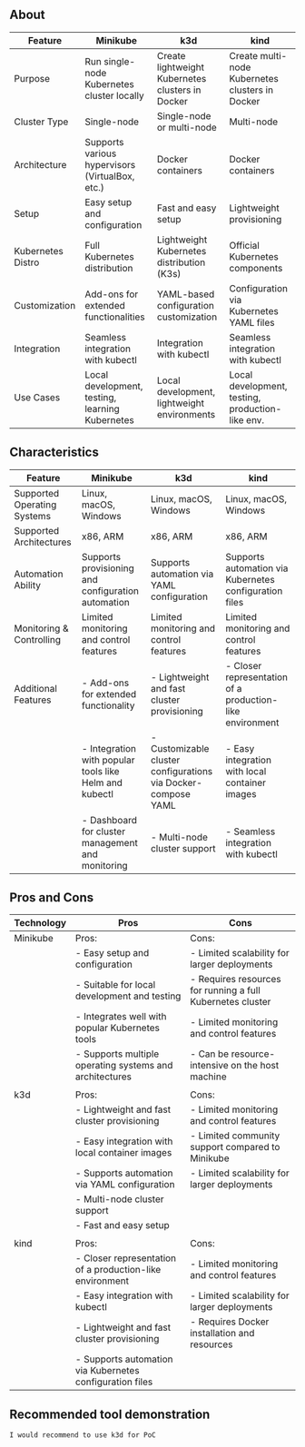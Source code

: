 ## About

| Feature           | Minikube                                        | k3d                                              | kind                                             |
| ----------------- | ----------------------------------------------- | ------------------------------------------------ | ------------------------------------------------ |
| Purpose           | Run single-node Kubernetes cluster locally      | Create lightweight Kubernetes clusters in Docker | Create multi-node Kubernetes clusters in Docker  |
| Cluster Type      | Single-node                                     | Single-node or multi-node                        | Multi-node                                       |
| Architecture      | Supports various hypervisors (VirtualBox, etc.) | Docker containers                                | Docker containers                                |
| Setup             | Easy setup and configuration                    | Fast and easy setup                              | Lightweight provisioning                         |
| Kubernetes Distro | Full Kubernetes distribution                    | Lightweight Kubernetes distribution (K3s)        | Official Kubernetes components                   |
| Customization     | Add-ons for extended functionalities            | YAML-based configuration customization           | Configuration via Kubernetes YAML files          |
| Integration       | Seamless integration with kubectl               | Integration with kubectl                         | Seamless integration with kubectl                |
| Use Cases         | Local development, testing, learning Kubernetes | Local development, lightweight environments      | Local development, testing, production-like env. |

## Characteristics

| Feature                     | Minikube                                               | k3d                                                           | kind                                                     |
| --------------------------- | ------------------------------------------------------ | ------------------------------------------------------------- | -------------------------------------------------------- |
| Supported Operating Systems | Linux, macOS, Windows                                  | Linux, macOS, Windows                                         | Linux, macOS, Windows                                    |
| Supported Architectures     | x86, ARM                                               | x86, ARM                                                      | x86, ARM                                                 |
| Automation Ability          | Supports provisioning and configuration automation     | Supports automation via YAML configuration                    | Supports automation via Kubernetes configuration files   |
| Monitoring & Controlling    | Limited monitoring and control features                | Limited monitoring and control features                       | Limited monitoring and control features                  |
| Additional Features         | - Add-ons for extended functionality                   | - Lightweight and fast cluster provisioning                   | - Closer representation of a production-like environment |
|                             | - Integration with popular tools like Helm and kubectl | - Customizable cluster configurations via Docker-compose YAML | - Easy integration with local container images           |
|                             | - Dashboard for cluster management and monitoring      | - Multi-node cluster support                                  | - Seamless integration with kubectl                      |

## Pros and Cons

| Technology | Pros                                                     | Cons                                                       |
| ---------- | -------------------------------------------------------- | ---------------------------------------------------------- |
| Minikube   | Pros:                                                    | Cons:                                                      |
|            | - Easy setup and configuration                           | - Limited scalability for larger deployments               |
|            | - Suitable for local development and testing             | - Requires resources for running a full Kubernetes cluster |
|            | - Integrates well with popular Kubernetes tools          | - Limited monitoring and control features                  |
|            | - Supports multiple operating systems and architectures  | - Can be resource-intensive on the host machine            |
|            |                                                          |                                                            |
| k3d        | Pros:                                                    | Cons:                                                      |
|            | - Lightweight and fast cluster provisioning              | - Limited monitoring and control features                  |
|            | - Easy integration with local container images           | - Limited community support compared to Minikube           |
|            | - Supports automation via YAML configuration             | - Limited scalability for larger deployments               |
|            | - Multi-node cluster support                             |                                                            |
|            | - Fast and easy setup                                    |                                                            |
|            |                                                          |                                                            |
| kind       | Pros:                                                    | Cons:                                                      |
|            | - Closer representation of a production-like environment | - Limited monitoring and control features                  |
|            | - Easy integration with kubectl                          | - Limited scalability for larger deployments               |
|            | - Lightweight and fast cluster provisioning              | - Requires Docker installation and resources               |
|            | - Supports automation via Kubernetes configuration files |                                                            |

## Recommended tool demonstration

    I would recommend to use k3d for PoC
